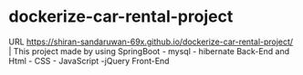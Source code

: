 # dockerize-car-rental-project
URL https://shiran-sandaruwan-69x.github.io/dockerize-car-rental-project/  | This project made by using SpringBoot - mysql - hibernate Back-End and Html - CSS - JavaScript -jQuery Front-End
